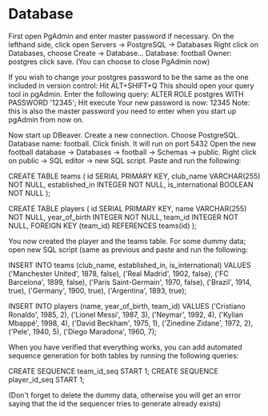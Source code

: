 # Database

First open PgAdmin and enter master password if necessary.
On the lefthand side, click open Servers -> PostgreSQL -> Databases
Right click on Databases, choose Create -> Database...
Database: football
Owner: postgres
click save. (You can choose to close PgAdmin now)

If you wish to change your postgres password to be the same as the one included in version control:
Hit ALT+SHIFT+Q 
This should open your query tool in pgAdmin.
Enter the following query:
ALTER ROLE postgres WITH PASSWORD '12345';
Hit execute
Your new password is now: 12345
Note: this is also the master password you need to enter when you start up pgAdmin from now on.

Now start up DBeaver.
Create a new connection.
Choose PostgreSQL.
Database name: football.
Click finish. It will run on port 5432
Open the new football database -> Databases -> football -> Schemas -> public.
Right click on public -> SQL editor -> new SQL script.
Paste and run the following:

CREATE TABLE teams (
  id SERIAL PRIMARY KEY,
  club_name VARCHAR(255) NOT NULL,
  established_in INTEGER NOT NULL,
  is_international BOOLEAN NOT NULL
);

CREATE TABLE players (
  id SERIAL PRIMARY KEY,
  name VARCHAR(255) NOT NULL,
  year_of_birth INTEGER NOT NULL,
  team_id INTEGER NOT NULL,
  FOREIGN KEY (team_id) REFERENCES teams(id)
);

You now created the player and the teams table.
For some dummy data; open new SQL script (same as previous and paste and run the following:

INSERT INTO teams (club_name, established_in, is_international)
VALUES
  ('Manchester United', 1878, false),
  ('Real Madrid', 1902, false),
  ('FC Barcelona', 1899, false),
  ('Paris Saint-Germain', 1970, false),
  ('Brazil', 1914, true),
  ('Germany', 1900, true),
  ('Argentina', 1893, true);

INSERT INTO players (name, year_of_birth, team_id)
VALUES
  ('Cristiano Ronaldo', 1985, 2),
  ('Lionel Messi', 1987, 3),
  ('Neymar', 1992, 4),
  ('Kylian Mbappé', 1998, 4),
  ('David Beckham', 1975, 1),
  ('Zinedine Zidane', 1972, 2),
  ('Pele', 1940, 5),
  ('Diego Maradona', 1960, 7);
  
  When you have verified that everything works, you can add automated sequence generation for both tables by running the following queries:
  
  CREATE SEQUENCE team_id_seq START 1;
  CREATE SEQUENCE player_id_seq START 1;
  
  (Don't forget to delete the dummy data, otherwise you will get an error saying that the id the sequencer tries to generate already exists)
  
